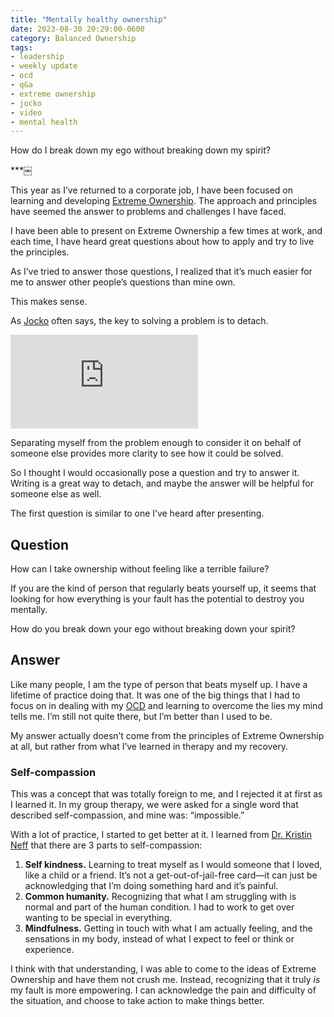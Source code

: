 ```yaml
---
title: "Mentally healthy ownership"
date: 2023-08-30 20:29:00-0600
category: Balanced Ownership
tags:
- leadership
- weekly update
- ocd
- q&a
- extreme ownership
- jocko
- video
- mental health
---
```


How do I break down my ego without breaking down my spirit?

***￼

This year as I’ve returned to a corporate job, I have been focused on learning and developing [Extreme Ownership](https://bennorris.com/tags/extreme-ownership/). The approach and principles have seemed the answer to problems and challenges I have faced.

I have been able to present on Extreme Ownership a few times at work, and each time, I have heard great questions about how to apply and try to live the principles.

As I’ve tried to answer those questions, I realized that it’s much easier for me to answer other people’s questions than mine own.

This makes sense.

As [Jocko](https://bennorris.com/tags/jocko/) often says, the key to solving a problem is to detach.

<div class="embed-responsive embed-responsive-16by9">
  <iframe class="embed-responsive-item" src="https://www.youtube-nocookie.com/embed/A4BH2wlBpog" title="YouTube video player" frameborder="0" allow="accelerometer; autoplay; clipboard-write; encrypted-media; gyroscope; picture-in-picture" allowfullscreen></iframe>
</div>

Separating myself from the problem enough to consider it on behalf of someone else provides more clarity to see how it could be solved.

So I thought I would occasionally pose a question and try to answer it. Writing is a great way to detach, and maybe the answer will be helpful for someone else as well.

The first question is similar to one I’ve heard after presenting.


## Question

How can I take ownership without feeling like a terrible failure?

If you are the kind of person that regularly beats yourself up, it seems that looking for how everything is your fault has the potential to destroy you mentally.

How do you break down your ego without breaking down your spirit?


## Answer

Like many people, I am the type of person that beats myself up. I have a lifetime of practice doing that. It was one of the big things that I had to focus on in dealing with my [OCD](https://bennorris.com/tags/ocd/) and learning to overcome the lies my mind tells me. I’m still not quite there, but I’m better than I used to be.

My answer actually doesn’t come from the principles of Extreme Ownership at all, but rather from what I’ve learned in therapy and my recovery.


### Self-compassion

This was a concept that was totally foreign to me, and I rejected it at first as I learned it. In my group therapy, we were asked for a single word that described self-compassion, and mine was: “impossible.”

With a lot of practice, I started to get better at it. I learned from [Dr. Kristin Neff](https://self-compassion.org/the-three-elements-of-self-compassion-2/) that there are 3 parts to self-compassion:

1. **Self kindness.** Learning to treat myself as I would someone that I loved, like a child or a friend. It’s not a get-out-of-jail-free card—it can just be acknowledging that I’m doing something hard and it’s painful.
2. **Common humanity.** Recognizing that what I am struggling with is normal and part of the human condition. I had to work to get over wanting to be special in everything.
3. **Mindfulness.** Getting in touch with what I am actually feeling, and the sensations in my body, instead of what I expect to feel or think or experience.

I think with that understanding, I was able to come to the ideas of Extreme Ownership and have them not crush me. Instead, recognizing that it truly _is_ my fault is more empowering. I can acknowledge the pain and difficulty of the situation, and choose to take action to make things better.





